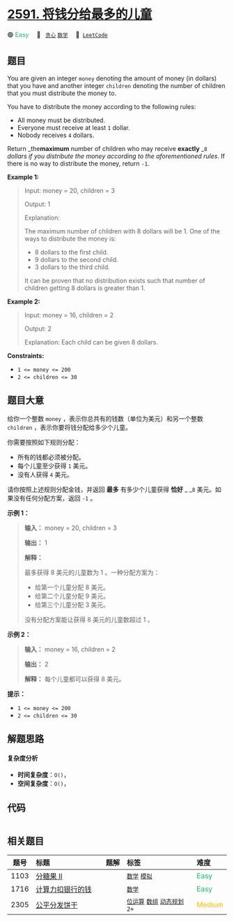 # [2591. 将钱分给最多的儿童](https://leetcode.com/problems/distribute-money-to-maximum-children)

🟢 <font color=#15bd66>Easy</font>&emsp; 🔖&ensp; [`贪心`](/outline/tag/greedy.md) [`数学`](/outline/tag/math.md)&emsp; 🔗&ensp;[`LeetCode`](https://leetcode.com/problems/distribute-money-to-maximum-children)

## 题目

You are given an integer `money` denoting the amount of money (in dollars)
that you have and another integer `children` denoting the number of children
that you must distribute the money to.

You have to distribute the money according to the following rules:

  * All money must be distributed.
  * Everyone must receive at least `1` dollar.
  * Nobody receives `4` dollars.

Return _the**maximum** number of children who may receive **exactly** _`8`
_dollars if you distribute the money according to the aforementioned rules_.
If there is no way to distribute the money, return `-1`.



**Example 1:**

> Input: money = 20, children = 3
> 
> Output: 1
> 
> Explanation: 
> 
> The maximum number of children with 8 dollars will be 1. One of the ways to distribute the money is:
> - 8 dollars to the first child.
> - 9 dollars to the second child. 
> - 3 dollars to the third child.
> 
> It can be proven that no distribution exists such that number of children getting 8 dollars is greater than 1.

**Example 2:**

> Input: money = 16, children = 2
> 
> Output: 2
> 
> Explanation: Each child can be given 8 dollars.

**Constraints:**

  * `1 <= money <= 200`
  * `2 <= children <= 30`


## 题目大意

给你一个整数 `money` ，表示你总共有的钱数（单位为美元）和另一个整数 `children` ，表示你要将钱分配给多少个儿童。

你需要按照如下规则分配：

  * 所有的钱都必须被分配。
  * 每个儿童至少获得 `1` 美元。
  * 没有人获得 `4` 美元。

请你按照上述规则分配金钱，并返回 **最多**  有多少个儿童获得 **恰好** _ _`8` 美元。如果没有任何分配方案，返回 `-1` 。



**示例 1：**

> 
> 
> 
> 
> 
> **输入：** money = 20, children = 3
> 
> **输出：** 1
> 
> **解释：**
> 
> 最多获得 8 美元的儿童数为 1 。一种分配方案为：
> - 给第一个儿童分配 8 美元。
> - 给第二个儿童分配 9 美元。
> - 给第三个儿童分配 3 美元。
> 
> 没有分配方案能让获得 8 美元的儿童数超过 1 。
> 
> 

**示例 2：**

> 
> 
> 
> 
> 
> **输入：** money = 16, children = 2
> 
> **输出：** 2
> 
> **解释：** 每个儿童都可以获得 8 美元。
> 
> 



**提示：**

  * `1 <= money <= 200`
  * `2 <= children <= 30`


## 解题思路

#### 复杂度分析

- **时间复杂度**：`O()`，
- **空间复杂度**：`O()`，

## 代码

```javascript

```

## 相关题目

<!-- prettier-ignore -->
| 题号 | 标题 | 题解 | 标签 | 难度 |
| :------: | :------ | :------: | :------ | :------ |
| 1103 | [分糖果 II](https://leetcode.com/problems/distribute-candies-to-people) |  |  [`数学`](/outline/tag/math.md) [`模拟`](/outline/tag/simulation.md) | <font color=#15bd66>Easy</font> |
| 1716 | [计算力扣银行的钱](https://leetcode.com/problems/calculate-money-in-leetcode-bank) |  |  [`数学`](/outline/tag/math.md) | <font color=#15bd66>Easy</font> |
| 2305 | [公平分发饼干](https://leetcode.com/problems/fair-distribution-of-cookies) |  |  [`位运算`](/outline/tag/bit-manipulation.md) [`数组`](/outline/tag/array.md) [`动态规划`](/outline/tag/dynamic-programming.md) `2+` | <font color=#ffb800>Medium</font> |

<style>
.blue {
    background-color: #096dd9;
    padding: 0.25rem 0.5rem;
    margin: 0;
    font-size: 0.85em;
    border-radius: 3px;
    color: white;
    font-weight: 500;
}
table th:first-of-type { width: 10%; }
table th:nth-of-type(2) { width: 35%; }
table th:nth-of-type(3) { width: 10%; }
table th:nth-of-type(4) { width: 35%; }
table th:nth-of-type(5) { width: 10%; }
</style>
